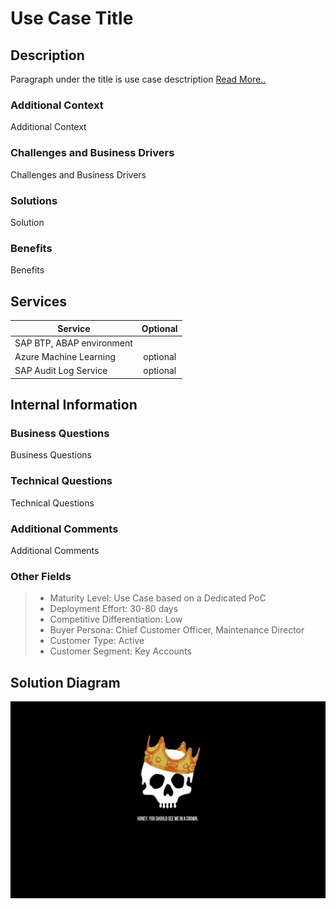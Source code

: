 # Use Case Title

## Description
Paragraph under the title is use case desctription 
[Read More..](https://github.com/dpk-bhat/test-repo/edit/main/README.md)

### Additional Context
Additional Context

### Challenges and Business Drivers
Challenges and Business Drivers

### Solutions
Solution

### Benefits
Benefits

## Services

| Service       | Optional      |
| ------------- |:-------------:|
| SAP BTP, ABAP environment     |  |
| Azure Machine Learning| optional |
| SAP Audit Log Service| optional |

## Internal Information
### Business Questions
Business Questions

### Technical Questions
Technical Questions

### Additional Comments
Additional Comments

### Other Fields
> - Maturity Level: Use Case based on a Dedicated PoC
> - Deployment Effort: 30-80 days
> - Competitive Differentiation: Low
> - Buyer Persona: Chief Customer Officer, Maintenance Director
> - Customer Type: Active
> - Customer Segment: Key Accounts


## Solution Diagram
[<img src="./images/858599.jpg" width="600" />](./images/858599.jpg?raw=true)

[comment]: <> (This is a comment, it will not be included.)
[//]: <> (This is also a comment.)
[//]: # (This may be the most platform independent comment)
<!-- useCaseMetadata 
{
  Mission Type: "Enterprise Support"
  Sub-category: "SAP S/4HANA Transformation"
}
-->
